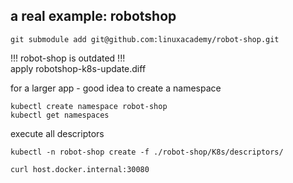 a real example: robotshop
-------------------------
```
git submodule add git@github.com:linuxacademy/robot-shop.git
```

!!! robot-shop is outdated !!!  
apply robotshop-k8s-update.diff



for a larger app - good idea to create a namespace
```
kubectl create namespace robot-shop
kubectl get namespaces
```

execute all descriptors
```
kubectl -n robot-shop create -f ./robot-shop/K8s/descriptors/

curl host.docker.internal:30080
```

